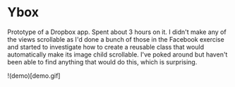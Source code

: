# Ybox

Prototype of a Dropbox app.  Spent about 3 hours on it.  I didn't make any of the views scrollable as I'd done a bunch of those in the Facebook exercise and started to investigate how to create a reusable class that would automatically make its image child scrollable.  I've poked around but haven't been able to find anything that would do this, which is surprising.  

!(demo)[demo.gif]